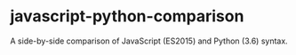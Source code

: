 # javascript-python-comparison
A side-by-side comparison of JavaScript (ES2015) and Python (3.6) syntax.
